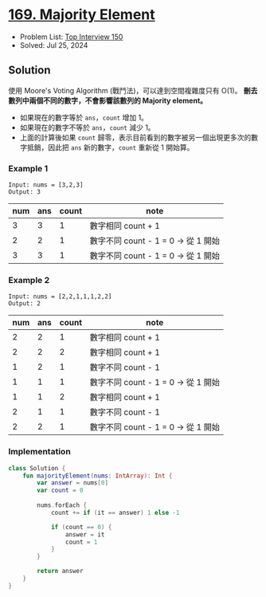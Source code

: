 # [169. Majority Element](https://leetcode.com/problems/majority-element/)

- Problem List: [Top Interview 150](https://leetcode.com/studyplan/top-interview-150/)
- Solved: Jul 25, 2024

## Solution

使用 Moore's Voting Algorithm (戰鬥法)，可以達到空間複雜度只有 O(1)。
**刪去數列中兩個不同的數字，不會影響該數列的 Majority element。**

- 如果現在的數字等於 `ans`，`count` 增加 1。
- 如果現在的數字不等於 `ans`，`count` 減少 1。
- 上面的計算後如果 `count` 歸零，表示目前看到的數字被另一個出現更多次的數字抵銷，因此把 `ans` 新的數字，`count` 重新從 1 開始算。

### Example 1

```text=
Input: nums = [3,2,3]
Output: 3
```

| num | ans | count | note |
| --- | --- | ----- | ---- |
|   3 |   3 |     1 | 數字相同 count + 1 |
|   2 |   2 |     1 | 數字不同 count - 1 = 0 -> 從 1 開始 |
|   3 |   3 |     1 | 數字不同 count - 1 = 0 -> 從 1 開始 |

### Example 2

```text=
Input: nums = [2,2,1,1,1,2,2]
Output: 2

```

| num | ans | count | note |
| --- | --- | ----- | ---- |
|   2 |   2 |     1 | 數字相同 count + 1 |
|   2 |   2 |     2 | 數字相同 count + 1 |
|   1 |   2 |     1 | 數字不同 count - 1 |
|   1 |   1 |     1 | 數字不同 count - 1 = 0 -> 從 1 開始 |
|   1 |   1 |     2 | 數字相同 count + 1 |
|   2 |   1 |     1 | 數字不同 count - 1 |
|   2 |   2 |     1 | 數字不同 count - 1 = 0 -> 從 1 開始 |

### Implementation

```kotlin
class Solution {
    fun majorityElement(nums: IntArray): Int {
        var answer = nums[0]
        var count = 0
        
        nums.forEach {
            count += if (it == answer) 1 else -1

            if (count == 0) {
                answer = it
                count = 1
            }
        }

        return answer
    }
}
```

